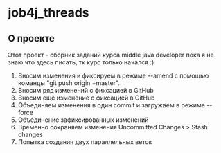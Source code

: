 # job4j_threads

## О проекте
Этот проект - сборник заданий курса middle java developer
пока я не знаю что здесь писать, тк курс только начался :)

1. Вносим изменения и фиксируем в режиме --amend с помощью команды "git push origin +master".
2. Вносим ряд изменений с фиксацией в GitHub
3. Вносим еще изменение с фиксацией в GitHub
4. Объединяем изменения в один commit и загружаем в режиме --force
5. Объединение зафиксированных изменений
6. Временно сохраняем изменения Uncommitted Changes > Stash changes
7. Попытка создания двух параллельных веток